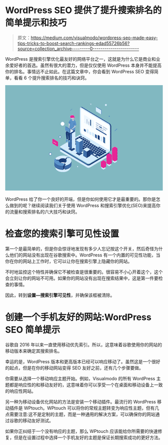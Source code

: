 # WordPress SEO 提供了提升搜索排名的简单提示和技巧

> 原文：<https://medium.com/visualmodo/wordpress-seo-made-easy-tips-tricks-to-boost-search-rankings-edad55726b56?source=collection_archive---------0----------------------->

WordPress 是搜索引擎优化最友好的网络平台之一，这就是为什么它是商业和业余爱好者的首选。虽然有很大的潜力，但是仅仅使用 WordPress 本身并不能提高你的排名。事情远不止如此。在这篇文章中，你会看到 WordPress SEO 变得简单，看看 6 个提升搜索排名的技巧和诀窍。

![](img/b4c66ec04bf6c42dd3c44d7fca715cd9.png)

WordPress 给了你一个良好的开端，但是你如何使用它才是最重要的。那你是怎么做到的呢？继续阅读我们关于使用 WordPress 和搜索引擎优化(SEO)来提高你的流量和搜索排名的六大技巧和诀窍。

# 检查您的搜索引擎可见性设置

第一个是最简单的，但是你会惊讶地发现有多少人忘记按这个开关，然后奇怪为什么他们的网站没有出现在谷歌搜索中。WordPress 有一个内置的可见性功能，当你在你的网站上工作时，它可以让你在搜索引擎上隐藏你的网站。

不时地监控这个特性并确保它不被检查是很重要的。很容易不小心开着这个，这个会立刻让你的网站不可用。如果你的网站没有出现在搜索结果中，这是第一件要检查的事情。

因此，转到**设置—搜索引擎可见性**，并确保该框被清除。

# 创建一个手机友好的网站:WordPress SEO 简单提示

谷歌自 2016 年以来一直使用移动优先索引。所以，这意味着谷歌使用你的网站的移动版本来确定其搜索排名。

幸运的是，WordPress 版本和更高版本已经可以响应移动了。虽然这是一个很好的起点，但是在你的移动网站变得 SEO 友好之前，还有几个步骤要做。

你需要从选择一个移动响应主题开始。例如，Visualmodo 的所有 WordPress 主题都是响应性的和移动友好的，这意味着你可以享受一个在桌面和移动设备上一致的响应性网站。

另一种为移动设备优化网站的方法是安装一个移动插件。最流行的 WordPress 移动插件是 WPtouch。WPtouch 可以将你的常规主题转变为响应性主题，但有几点需要注意:这不是定制的主题，而是一种通用的解决方案，可以确保你的网站通过谷歌的移动友好测试。

如果你正纠结于一个没有响应的主题，那么 WPtouch 应该能给你所需要的快速修复，但是在设置过程中选择一个手机友好的主题是保证长期搜索成功的更好方法。